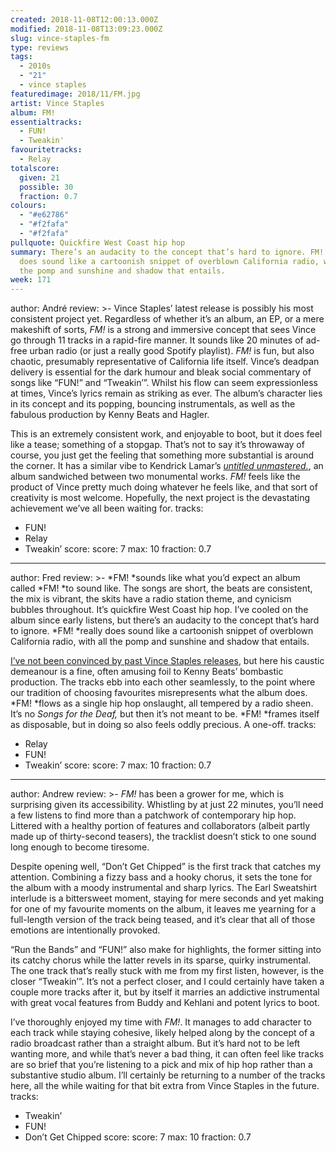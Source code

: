 ```yaml
---
created: 2018-11-08T12:00:13.000Z
modified: 2018-11-08T13:09:23.000Z
slug: vince-staples-fm
type: reviews
tags:
  - 2010s
  - "21"
  - vince staples
featuredimage: 2018/11/FM.jpg
artist: Vince Staples
album: FM!
essentialtracks:
  - FUN!
  - Tweakin'
favouritetracks:
  - Relay
totalscore:
  given: 21
  possible: 30
  fraction: 0.7
colours:
  - "#e62786"
  - "#f2fafa"
  - "#f2fafa"
pullquote: Quickfire West Coast hip hop
summary: There’s an audacity to the concept that’s hard to ignore. FM! really
  does sound like a cartoonish snippet of overblown California radio, with all
  the pomp and sunshine and shadow that entails.
week: 171
---
```

author: André
review: >-
  Vince Staples’ latest release is possibly his most consistent project yet.
  Regardless of whether it’s an album, an EP, or a mere makeshift of sorts,
  *FM!* is a strong and immersive concept that sees Vince go through 11 tracks
  in a rapid-fire manner. It sounds like 20 minutes of ad-free urban radio (or
  just a really good Spotify playlist). *FM!* is fun, but also chaotic,
  presumably representative of California life itself. Vince’s deadpan delivery
  is essential for the dark humour and bleak social commentary of songs like
  “FUN!” and “Tweakin’”. Whilst his flow can seem expressionless at times,
  Vince’s lyrics remain as striking as ever. The album’s character lies in its
  concept and its popping, bouncing instrumentals, as well as the fabulous
  production by Kenny Beats and Hagler.

  This is an extremely consistent work, and enjoyable to boot, but it does feel like a tease; something of a stopgap. That’s not to say it’s throwaway of course, you just get the feeling that something more substantial is around the corner. It has a similar vibe to Kendrick Lamar’s [*untitled unmastered.*](<https://audioxide.com/reviews/kendrick-lamar-untitled-unmastered/>), an album sandwiched between two monumental works. *FM!* feels like the product of Vince pretty much doing whatever he feels like, and that sort of creativity is most welcome. Hopefully, the next project is the devastating achievement we’ve all been waiting for.
tracks:
  - FUN!
  - ­­Relay
  - ­­Tweakin’
score:
  score: 7
  max: 10
  fraction: 0.7
---
author: Fred
review: >-
  *FM! *sounds like what you’d expect an album called *FM! *to sound like. The
  songs are short, the beats are consistent, the mix is vibrant, the skits have
  a radio station theme, and cynicism bubbles throughout. It’s quickfire West
  Coast hip hop. I’ve cooled on the album since early listens, but there’s an
  audacity to the concept that’s hard to ignore. *FM! *really does sound like a
  cartoonish snippet of overblown California radio, with all the pomp and
  sunshine and shadow that entails.

  [I’ve not been convinced by past Vince Staples releases](<https://audioxide.com/reviews/vince-staples-big-fish-theory/>), but here his caustic demeanour is a fine, often amusing foil to Kenny Beats’ bombastic production. The tracks ebb into each other seamlessly, to the point where our tradition of choosing favourites misrepresents what the album does. *FM! *flows as a single hip hop onslaught, all tempered by a radio sheen. It’s no *Songs for the Deaf,* but then it’s not meant to be. *FM! *frames itself as disposable, but in doing so also feels oddly precious. A one-off.
tracks:
  - Relay
  - ­­FUN!
  - ­­Tweakin’
score:
  score: 7
  max: 10
  fraction: 0.7
---
author: Andrew
review: >-
  *FM!* has been a grower for me, which is surprising given its accessibility.
  Whistling by at just 22 minutes, you’ll need a few listens to find more than a
  patchwork of contemporary hip hop. Littered with a healthy portion of features
  and collaborators (albeit partly made up of thirty-second teasers), the
  tracklist doesn’t stick to one sound long enough to become tiresome.

  Despite opening well, “Don’t Get Chipped” is the first track that catches my attention. Combining a fizzy bass and a hooky chorus, it sets the tone for the album with a moody instrumental and sharp lyrics. The Earl Sweatshirt interlude is a bittersweet moment, staying for mere seconds and yet making for one of my favourite moments on the album, it leaves me yearning for a full-length version of the track being teased, and it’s clear that all of those emotions are intentionally provoked.

  “Run the Bands” and “FUN!” also make for highlights, the former sitting into its catchy chorus while the latter revels in its sparse, quirky instrumental. The one track that’s really stuck with me from my first listen, however, is the closer “Tweakin’”. It’s not a perfect closer, and I could certainly have taken a couple more tracks after it, but by itself it marries an addictive instrumental with great vocal features from Buddy and Kehlani and potent lyrics to boot.

  I’ve thoroughly enjoyed my time with *FM!*. It manages to add character to each track while staying cohesive, likely helped along by the concept of a radio broadcast rather than a straight album. But it’s hard not to be left wanting more, and while that’s never a bad thing, it can often feel like tracks are so brief that you’re listening to a pick and mix of hip hop rather than a substantive studio album. I’ll certainly be returning to a number of the tracks here, all the while waiting for that bit extra from Vince Staples in the future.
tracks:
  - Tweakin’
  - ­­FUN!
  - ­­Don’t Get Chipped
score:
  score: 7
  max: 10
  fraction: 0.7

